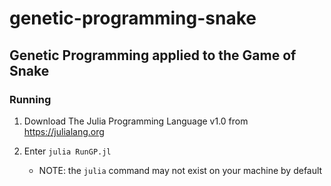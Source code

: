 # genetic-programming-snake
## Genetic Programming applied to the Game of Snake

### Running
1. Download The Julia Programming Language v1.0 from https://julialang.org

2. Enter ``` julia RunGP.jl ```
    * NOTE: the ```julia``` command may not exist on your machine by default
